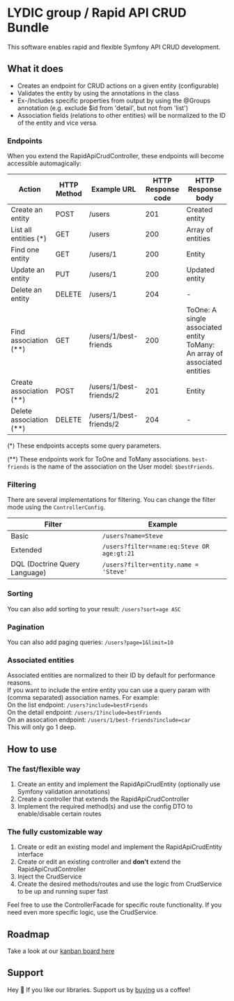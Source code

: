 # LYDIC group / Rapid API CRUD Bundle
This software enables rapid and flexible Symfony API CRUD development.

## What it does
- Creates an endpoint for CRUD actions on a given entity (configurable)
- Validates the entity by using the annotations in the class
- Ex-/Includes specific properties from output by using the @Groups annotation (e.g. exclude $id from 'detail', but not from 'list')
- Association fields (relations to other entities) will be normalized to the ID of the entity and vice versa.

### Endpoints

When you extend the RapidApiCrudController, these endpoints will become accessible automagically:

| Action                  | HTTP Method | Example URL               | HTTP Response code   | HTTP Response body                                                                 |
|-------------------------|-------------|---------------------------|----------------------|------------------------------------------------------------------------------------|
| Create an entity        | POST        | /users                    | 201                  | Created entity                                                                     |
| List all entities  (*)  | GET         | /users                    | 200                  | Array of entities                                                                  |
| Find one entity         | GET         | /users/1                  | 200                  | Entity                                                                             |
| Update an entity        | PUT         | /users/1                  | 200                  | Updated entity                                                                     |
| Delete an entity        | DELETE      | /users/1                  | 204                  | -                                                                                  |
| Find association   (**) | GET         | /users/1/best-friends     | 200                  | ToOne: A single associated entity <br />ToMany: An array of associated entities    |
| Create association (**) | POST        | /users/1/best-friends/2   | 201                  | Entity                                                                             |
| Delete association (**) | DELETE      | /users/1/best-friends/2   | 204                  | -                                                                                  |

(*) These endpoints accepts some query parameters.

(\*\*) These endpoints work for ToOne and ToMany associations. `best-friends` is the name of the association on the User model: `$bestFriends`.

### Filtering

There are several implementations for filtering. You can change the filter mode using the `ControllerConfig`.

| Filter                        | Example                                   |
|-------------------------------|-------------------------------------------|
| Basic                         | `/users?name=Steve`                       |
| Extended                      | `/users?filter=name:eq:Steve OR age:gt:21`|
| DQL (Doctrine Query Language) | `/users?filter=entity.name = 'Steve'`     |

### Sorting
You can also add sorting to your result: `/users?sort=age ASC`<br />

### Pagination
You can also add paging queries: `/users?page=1&limit=10`

### Associated entities
Associated entities are normalized to their ID by default for performance reasons.<br />
If you want to include the entire entity you can use a query param with (comma separated) association names. For example:<br />
On the list endpoint: `/users?include=bestFriends`<br />
On the detail endpoint: `/users/1?include=bestFriends`<br />
On an assocation endpoint: `/users/1/best-friends?include=car`<br />
This will only go 1 deep.

## How to use

### The fast/flexible way
1. Create an entity and implement the RapidApiCrudEntity (optionally use Symfony validation annotations)
2. Create a controller that extends the RapidApiCrudController
3. Implement the required method(s) and use the config DTO to enable/disable certain routes

### The fully customizable way
1. Create or edit an existing model and implement the RapidApiCrudEntity interface
2. Create or edit an existing controller and **don't** extend the RapidApiCrudController
3. Inject the CrudService
4. Create the desired methods/routes and use the logic from CrudService to be up and running super fast

Feel free to use the ControllerFacade for specific route functionality.
If you need even more specific logic, use the CrudService.

## Roadmap
Take a look at our [kanban board here](https://github.com/LYDIC-GROUP/rapid-api-crud-bundle/projects/1)

## Support
Hey 👋 If you like our libraries. Support us by  [buying](https://www.buymeacoffee.com/LYDICGROUP) us a coffee!
